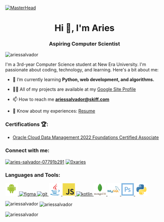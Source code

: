 [![MasterHead](https://repository-images.githubusercontent.com/588181932/e36ec678-7984-4cdd-8e4c-a3932772ff8e)](https://github.com/ariessalvador)
<h1 align="center">Hi 👋, I'm Aries</h1>
<h3 align="center">Aspiring Computer Scientist</h3>

<p align="left"> <img src="https://komarev.com/ghpvc/?username=ariessalvador&label=Profile%20views&color=0e75b6&style=flat" alt="ariessalvador" /> </p>

I'm a 3rd-year Computer Science student at New Era University. I'm passionate about coding, technology, and learning. Here's a bit about me:

- 🌱 I’m currently learning **Python, web development, and algorithms.**

- 👨‍💻 All of my projects are available at my [Google Site Profile](https://sites.google.com/neu.edu.ph/ariessalvador/home)

- 📫 How to reach me **ariessalvador@skiff.com**

- 📄 Know about my experiences: [Resume](https://drive.google.com/file/d/1_utx9RT8CnZOII9qr0h5PKKtUa5h5Ul3/view)

<h3 align="left">Certifications 🏆:</h3>

- [Oracle Cloud Data Management 2022 Foundations Certified Associate](https://catalog-education.oracle.com/pls/certview/sharebadge?id=845EF32884507D6F1000B4AEF9F7C9FEE81F7268CAE60157ADE428C30EE77CF5)
     

<h3 align="left">Connect with me:</h3>
<p align="left">
<a href="https://linkedin.com/in/aries-salvador-07791b291" target="blank"><img align="center" src="https://raw.githubusercontent.com/rahuldkjain/github-profile-readme-generator/master/src/images/icons/Social/linked-in-alt.svg" alt="aries-salvador-07791b291" height="30" width="40" /></a>
<a href="https://fb.com/0xaries" target="blank"><img align="center" src="https://raw.githubusercontent.com/rahuldkjain/github-profile-readme-generator/master/src/images/icons/Social/facebook.svg" alt="0xaries" height="30" width="40" /></a>
</p>

<h3 align="left">Languages and Tools:</h3>
<p align="left"> <a href="https://developer.android.com" target="_blank" rel="noreferrer"> <img src="https://raw.githubusercontent.com/devicons/devicon/master/icons/android/android-original-wordmark.svg" alt="android" width="40" height="40"/> </a> <a href="https://www.figma.com/" target="_blank" rel="noreferrer"> <img src="https://www.vectorlogo.zone/logos/figma/figma-icon.svg" alt="figma" width="40" height="40"/> </a> <a href="https://git-scm.com/" target="_blank" rel="noreferrer"> <img src="https://www.vectorlogo.zone/logos/git-scm/git-scm-icon.svg" alt="git" width="40" height="40"/> </a> <a href="https://www.java.com" target="_blank" rel="noreferrer"> <img src="https://raw.githubusercontent.com/devicons/devicon/master/icons/java/java-original.svg" alt="java" width="40" height="40"/> </a> <a href="https://developer.mozilla.org/en-US/docs/Web/JavaScript" target="_blank" rel="noreferrer"> <img src="https://raw.githubusercontent.com/devicons/devicon/master/icons/javascript/javascript-original.svg" alt="javascript" width="40" height="40"/> </a> <a href="https://kotlinlang.org" target="_blank" rel="noreferrer"> <img src="https://www.vectorlogo.zone/logos/kotlinlang/kotlinlang-icon.svg" alt="kotlin" width="40" height="40"/> </a> <a href="https://www.mongodb.com/" target="_blank" rel="noreferrer"> <img src="https://raw.githubusercontent.com/devicons/devicon/master/icons/mongodb/mongodb-original-wordmark.svg" alt="mongodb" width="40" height="40"/> </a> <a href="https://www.mysql.com/" target="_blank" rel="noreferrer"> <img src="https://raw.githubusercontent.com/devicons/devicon/master/icons/mysql/mysql-original-wordmark.svg" alt="mysql" width="40" height="40"/> </a> <a href="https://www.photoshop.com/en" target="_blank" rel="noreferrer"> <img src="https://raw.githubusercontent.com/devicons/devicon/master/icons/photoshop/photoshop-line.svg" alt="photoshop" width="40" height="40"/> </a> <a href="https://www.python.org" target="_blank" rel="noreferrer"> <img src="https://raw.githubusercontent.com/devicons/devicon/master/icons/python/python-original.svg" alt="python" width="40" height="40"/> </a> </p>

<p><img align="left" src="https://github-readme-stats.vercel.app/api/top-langs?username=ariessalvador&show_icons=true&locale=en&layout=compact" alt="ariessalvador" /></p>

<p>&nbsp;<img align="center" src="https://github-readme-stats.vercel.app/api?username=ariessalvador&show_icons=true&locale=en" alt="ariessalvador" /></p>

<p><img align="center" src="https://github-readme-streak-stats.herokuapp.com/?user=ariessalvador&" alt="ariessalvador" /></p>
